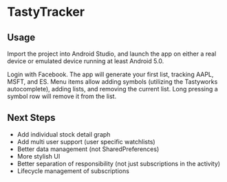 # TastyTracker

## Usage
Import the project into Android Studio, and launch the app on either a real device or emulated device running at least Android 5.0. 

Login with Facebook. The app will generate your first list, tracking AAPL, MSFT, and ES. Menu items allow adding symbols (utilizing the Tastyworks autocomplete), adding lists, and removing the current list. Long pressing a symbol row will remove it from the list.

## Next Steps
- Add individual stock detail graph
- Add multi user support (user specific watchlists)
- Better data management (not SharedPreferences)
- More stylish UI
- Better separation of responsibility (not just subscriptions in the activity)
- Lifecycle management of subscriptions